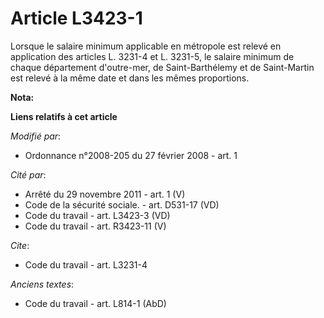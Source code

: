 # Article L3423-1

Lorsque le salaire minimum applicable en métropole est relevé en application des articles L. 3231-4 et L. 3231-5, le salaire
minimum de chaque département d'outre-mer, de Saint-Barthélemy et de Saint-Martin est relevé à la même date et dans les mêmes
proportions.

**Nota:**



**Liens relatifs à cet article**

_Modifié par_:

  - Ordonnance n°2008-205 du 27 février 2008 - art. 1

_Cité par_:

  - Arrêté du 29 novembre 2011 - art. 1 (V)
  - Code de la sécurité sociale. - art. D531-17 (VD)
  - Code du travail - art. L3423-3 (VD)
  - Code du travail - art. R3423-11 (V)

_Cite_:

  - Code du travail - art. L3231-4

_Anciens textes_:

  - Code du travail - art. L814-1 (AbD)
